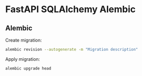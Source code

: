 # FastAPI SQLAlchemy Alembic

## Alembic

Create migration:

```sh
alembic revision --autogenerate -m "Migration description"
```

Apply migration:

```sh
alembic upgrade head
```
